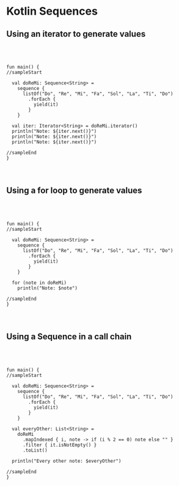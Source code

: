 # Kotlin Sequences


## Using an iterator to generate values
<pre class="kotlin-code" theme="idea" indent="4" style="padding: 36px 0;"><code>
fun main() {
//sampleStart

  val doReMi: Sequence&lt;String&gt; =
    sequence {
      listOf("Do", "Re", "Mi", "Fa", "Sol", "La", "Ti", "Do")
        .forEach {
          yield(it)
        }
    }

  val iter: Iterator&lt;String&gt; = doReMi.iterator()
  println("Note: ${iter.next()}")
  println("Note: ${iter.next()}")
  println("Note: ${iter.next()}")

//sampleEnd
}
</code></pre>


## Using a for loop to generate values
<pre class="kotlin-code" theme="idea" indent="4" style="padding: 36px 0;"><code>
fun main() {
//sampleStart

  val doReMi: Sequence&lt;String&gt; =
    sequence {
      listOf("Do", "Re", "Mi", "Fa", "Sol", "La", "Ti", "Do")
        .forEach {
          yield(it)
        }
    }

  for (note in doReMi)
    println("Note: $note")

//sampleEnd
}
</code></pre>

## Using a Sequence in a call chain
<pre class="kotlin-code" theme="idea" indent="4" style="padding: 36px 0;"><code>
fun main() {
//sampleStart

  val doReMi: Sequence&lt;String&gt; =
    sequence {
      listOf("Do", "Re", "Mi", "Fa", "Sol", "La", "Ti", "Do")
        .forEach {
          yield(it)
        }
    }

  val everyOther: List&lt;String&gt; =
    doReMi
      .mapIndexed { i, note -> if (i % 2 == 0) note else "" }
      .filter { it.isNotEmpty() }
      .toList()

  println("Every other note: $everyOther")

//sampleEnd
}
</code></pre>
